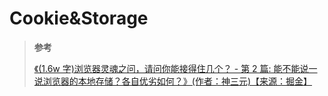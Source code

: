 # Cookie&Storage

> **参考**
>
> [《(1.6w 字)浏览器灵魂之问，请问你能接得住几个？ - 第 2 篇: 能不能说一说浏览器的本地存储？各自优劣如何？》(作者：神三元)【来源：掘金】](https://juejin.cn/post/6844904021308735502#heading-13)
